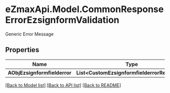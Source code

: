 # eZmaxApi.Model.CommonResponseErrorEzsignformValidation
Generic Error Message

## Properties

Name | Type | Description | Notes
------------ | ------------- | ------------- | -------------
**AObjEzsignformfielderror** | **List&lt;CustomEzsignformfielderrorResponse&gt;** |  | 

[[Back to Model list]](../README.md#documentation-for-models) [[Back to API list]](../README.md#documentation-for-api-endpoints) [[Back to README]](../README.md)

